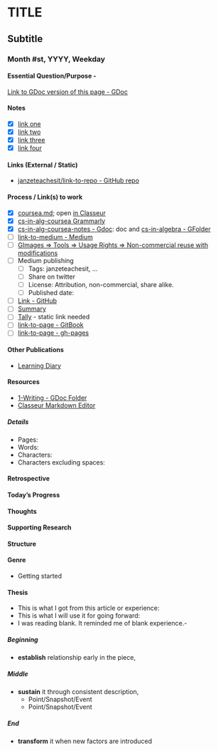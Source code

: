 # TITLE
## Subtitle
### Month #st, YYYY, Weekday
#### Essential Question/Purpose - 

[Link to GDoc version of this page - GDoc]()
#### Notes
- [x] [link one]()
- [x] [link two]()
- [x] [link three]()
- [x] [link four]()
#### Links (External / Static)

- [janzeteachesit/link-to-repo - GitHub repo](https://github.com/janzeteachesit/)

#### Process / Link(s) to work
- [x] <a href="https://github.com/janzeteachesit/cs-in-algebra/blob/master/coursea.md">coursea.md</a>; open <a href="https://app.classeur.io/#!/files/hRqqEOmHrYrYk8TPpYmc">in Classeur</a>
- [x] <a href="https://app.grammarly.com/docs/165165827">cs-in-alg-coursea Grammarly</a>
- [x] <a href="https://docs.google.com/document/d/1nNFw6lUaLK_SEfo8eHtL912JhzpvwOJxLyOxccRZ9RU/edit?usp=sharing">cs-in-alg-coursea-notes - Gdoc</a>: doc and <a href="https://drive.google.com/open?id=0BysMfTbvAUUVWGltMWVOeHFJOTg">cs-in-algebra - GFolder</a>
- [ ] <a href="https://medium.com/new-story">link-to-medium - Medium</a>
- [ ] <a href="https://www.google.ca/search?site=&amp;tbm=isch&amp;source=hp&amp;biw=1050&amp;bih=1535&amp;q=writing&amp;oq=writing&amp;gs_l=img.3..35i39k1j0l9.3740.4602.0.5147.8.8.0.0.0.0.51.309.7.7.0....0...1.1.64.img..1.7.305.0.uKI6HM6QkmA#q=writing&amp;tbs=sur:fm&amp;tbm=isch">GImages =&gt; Tools =&gt; Usage Rights =&gt; Non-commercial reuse with modifications</a>
- [ ] Medium publishing
  - [ ] Tags: janzeteachesit, …
  - [ ] Share on twitter
  - [ ] License: Attribution, non-commercial, share alike.
  - [ ] Published date:
- [ ] <a href="100.md">Link - GitHub</a>
- [ ] <a href="../SUMMARY.md">Summary</a>
- [ ] <a href="tally.md">Tally</a> - static link needed
- [ ] [link-to-page - GitBook](https://www.gitbook.com/@janzeteachesit)
- [ ] [link-to-page - gh-pages](https://janzeteachesit.github.io/)

#### Other Publications

- [Learning Diary](https://janzeteachesit.github.io/Learning-Diary/)

#### Resources
- [1-Writing - GDoc Folder](https://drive.google.com/drive/u/0/folders/0BxQaMnTJamWkfjU3VURSVS1lTHlJamh3Y0dTU3BpMmtQbVN2aEpmWEt2eXBoMVJnRk8xVXM)
- [Classeur Markdown Editor](https://app.classeur.io/)
##### Details
- Pages:
- Words:
- Characters:
- Characters excluding spaces:

#### Retrospective
#### Today’s Progress
#### Thoughts
#### Supporting Research
#### Structure
#### Genre
- Getting started
#### Thesis
- This is what I got from this article or experience:
- This is what I will use it for going forward:
- I was reading blank.  It reminded me of blank experience.- 
##### Beginning
- __establish__ relationship early in the piece,

##### Middle
- __sustain__ it through consistent description,
  - Point/Snapshot/Event
  - Point/Snapshot/Event
##### End
- __transform__ it when new factors are introduced
